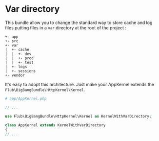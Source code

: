 Var directory
=============


This bundle allow you to change the standard way to store cache and log files putting files in a `var` directory at the root of the project :

```
+- app
+- src
+- var
|  +- cache
|  |  +- dev
|  |  +- prod
|  |  +- test
|  +- logs
|  +- sessions
+- vendor
```

It's easy to adopt this architecture. Just make your AppKernel extends the `Flub\BigBangBundle\HttpKernel\Kernel`.

```php
# app/AppKernel.php

// ...

use Flub\BigBangBundle\HttpKernel\Kernel as KernelWithVarDirectory;

class AppKernel extends KernelWithVarDirectory
{
// ...
```
